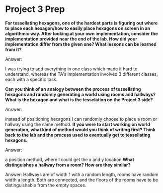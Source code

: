 # Project 3 Prep

**For tessellating hexagons, one of the hardest parts is figuring out where to place each hexagon/how to easily place hexagons on screen in an algorithmic way.
After looking at your own implementation, consider the implementation provided near the end of the lab.
How did your implementation differ from the given one? What lessons can be learned from it?**

Answer:

I was trying to add everything in one class which made it hard to understand, whereas the TA's implementation involved
3 different classes, each with a specific task.

**Can you think of an analogy between the process of tessellating hexagons and randomly generating a world using rooms and hallways?
What is the hexagon and what is the tesselation on the Project 3 side?**

Answer:

instead of positioning hexagons I can randomly choose to place a room or hallway using the same method.
**If you were to start working on world generation, what kind of method would you think of writing first? 
Think back to the lab and the process used to eventually get to tessellating hexagons.**

Answer:

a position method, where I could get the x and y location
**What distinguishes a hallway from a room? How are they similar?**

Answer: Hallways are of width 1 with a random length, rooms have random width a length.
Both are connected, and the floors of the rooms have to be distinguishable from the empty spaces.
 
